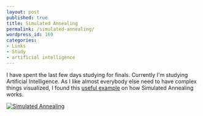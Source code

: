 ```yaml
---
layout: post
published: true
title: Simulated Annealing
permalink: /simulated-annealing/
wordpress_id: 169
categories:
- Links
- Study
- artificial intelligence
---
```

I have spent the last few days studying for finals. Currently I'm studying Artificial Intelligence. As I like almost everybody else need to have complex things visualized, I found this <a href="http://workbench.lafayette.edu/~nestorj/cadapplets/">useful example</a> on how Simulated Annealing works.

<a href="http://lh5.ggpht.com/-iVNTggh3xf4/UVl8vl_JduI/AAAAAAAAFfs/7WfFphAxNr0/simulated-annealing.png" alt='Simulated Annealing'><img src='http://lh4.ggpht.com/-ib06cy2txwM/UVl8ulkUxaI/AAAAAAAAFfo/gTHgRK0Ajk0/thumb-simulated-annealing.png' alt='Simulated Annealing' /></a>


